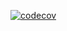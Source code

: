 [![codecov](https://codecov.io/gh/lessbutter/alloff-api/branch/master/graph/badge.svg)](https://codecov.io/gh/lessbutter/alloff-api)
